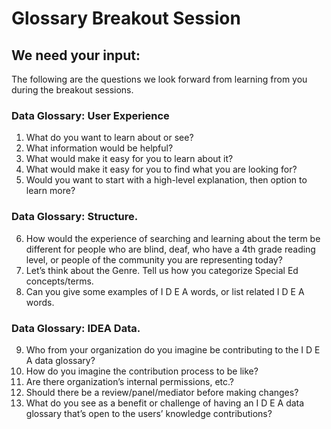 # Glossary Breakout Session

## We need your input:
The following are the questions we look forward from learning from you during the breakout sessions.

### Data Glossary: User Experience
1. What do you want to learn about or see?
2. What information would be helpful? 
3. What would make it easy for you to learn about it? 
4. What would make it easy for you to find what you are looking for? 
5. Would you want to start with a high-level explanation, then option to learn more? 

### Data Glossary: Structure. 
6. How would the experience of searching and learning about the term be different for people who are blind, deaf, who have a 4th grade reading level, or people of the community you are representing today? 
7. Let’s think about the Genre. Tell us how you categorize Special Ed concepts/terms. 
8. Can you give some examples of I D E A words, or list related I D E A words. 

### Data Glossary: IDEA Data. 
9. Who from your organization do you imagine be contributing to the I D E A data glossary? 
10. How do you imagine the contribution process to be like? 
11. Are there organization’s internal permissions, etc.? 
12. Should there be a review/panel/mediator before making changes? 
13. What do you see as a benefit or challenge of having an I D E A data glossary that’s open to the users’ knowledge contributions?